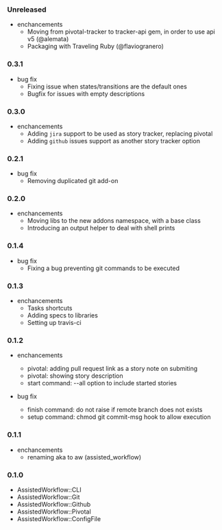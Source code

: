 ### Unreleased

* enchancements
  * Moving from pivotal-tracker to tracker-api gem, in order to use api v5 (@alemata)
  * Packaging with Traveling Ruby (@flaviogranero)

### 0.3.1

* bug fix
  * Fixing issue when states/transitions are the default ones
  * Bugfix for issues with empty descriptions

### 0.3.0

* enchancements
  * Adding `jira` support to be used as story tracker, replacing pivotal
  * Adding `github` issues support as another story tracker option

### 0.2.1

* bug fix
  * Removing duplicated git add-on

### 0.2.0

* enchancements
  * Moving libs to the new addons namespace, with a base class
  * Introducing an output helper to deal with shell prints
  
### 0.1.4

* bug fix
  * Fixing a bug preventing git commands to be executed
  
### 0.1.3
    
* enchancements
  * Tasks shortcuts
  * Adding specs to libraries
  * Setting up travis-ci
  
### 0.1.2

* enchancements
  * pivotal: adding pull request link as a story note on submiting
  * pivotal: showing story description
  * start command: --all option to include started stories
  
* bug fix
  * finish command: do not raise if remote branch does not exists
  * setup command: chmod git commit-msg hook to allow execution

### 0.1.1

* enchancements
  * renaming aka to aw (assisted_workflow)
  
### 0.1.0

* AssistedWorkflow::CLI
* AssistedWorkflow::Git
* AssistedWorkflow::Github
* AssistedWorkflow::Pivotal
* AssistedWorkflow::ConfigFile